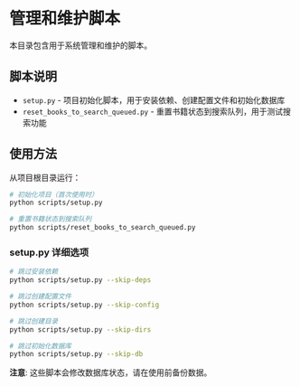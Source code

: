 # 管理和维护脚本

本目录包含用于系统管理和维护的脚本。

## 脚本说明

- `setup.py` - 项目初始化脚本，用于安装依赖、创建配置文件和初始化数据库
- `reset_books_to_search_queued.py` - 重置书籍状态到搜索队列，用于测试搜索功能

## 使用方法

从项目根目录运行：

```bash
# 初始化项目（首次使用时）
python scripts/setup.py

# 重置书籍状态到搜索队列
python scripts/reset_books_to_search_queued.py
```

### setup.py 详细选项

```bash
# 跳过安装依赖
python scripts/setup.py --skip-deps

# 跳过创建配置文件
python scripts/setup.py --skip-config

# 跳过创建目录
python scripts/setup.py --skip-dirs

# 跳过初始化数据库
python scripts/setup.py --skip-db
```

**注意**: 这些脚本会修改数据库状态，请在使用前备份数据。